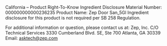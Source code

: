  
 
 
California – Product Right-To-Know Ingredient Disclosure 
Material Number: 000000000000236235 
Product Name: Zep Door San_5Gl 
Ingredient disclosure for this product is not required per SB 258 Regulation. 
 
For additional information or question, please contact us at: 
Zep, Inc. 
C/O Technical Services 
3330 Cumberland Blvd. SE, Ste 700 
Atlanta, GA 30339 
Email: asktech@zep.com 
 
 
 
 
